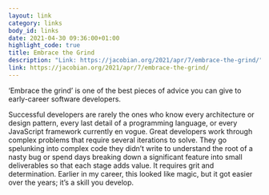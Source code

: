 ```yaml
---
layout: link
category: links
body_id: links
date: 2021-04-30 09:36:00+01:00
highlight_code: true
title: Embrace the Grind
description: "Link: https://jacobian.org/2021/apr/7/embrace-the-grind/"
link: https://jacobian.org/2021/apr/7/embrace-the-grind/
---
```


‘Embrace the grind’ is one of the best pieces of advice you can give to early-career software developers.

Successful developers are rarely the ones who know every architecture or design pattern, every last detail of a programming language, or every JavaScript framework currently en vogue. Great developers work through complex problems that require several iterations to solve. They go spelunking into complex code they didn’t write to understand the root of a nasty bug or spend days breaking down a significant feature into small deliverables so that each stage adds value. It requires grit and determination. Earlier in my career, this looked like magic, but it got easier over the years; it’s a skill you develop. 
